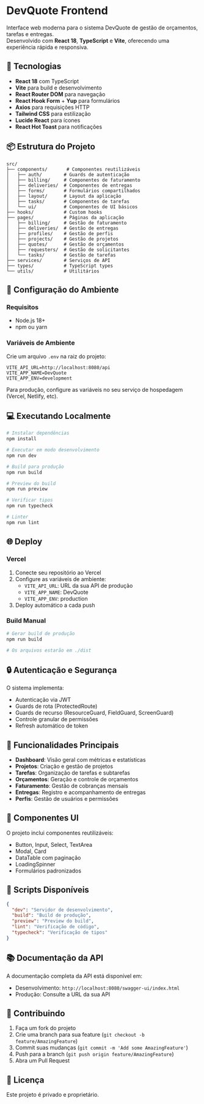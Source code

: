 # DevQuote Frontend

Interface web moderna para o sistema DevQuote de gestão de orçamentos, tarefas e entregas.  
Desenvolvido com **React 18**, **TypeScript** e **Vite**, oferecendo uma experiência rápida e responsiva.

## 🚀 Tecnologias

- **React 18** com TypeScript
- **Vite** para build e desenvolvimento
- **React Router DOM** para navegação
- **React Hook Form** + **Yup** para formulários
- **Axios** para requisições HTTP
- **Tailwind CSS** para estilização
- **Lucide React** para ícones
- **React Hot Toast** para notificações

## 📦 Estrutura do Projeto

```
src/
├── components/       # Componentes reutilizáveis
│   ├── auth/        # Guards de autenticação
│   ├── billing/     # Componentes de faturamento
│   ├── deliveries/  # Componentes de entregas
│   ├── forms/       # Formulários compartilhados
│   ├── layout/      # Layout da aplicação
│   ├── tasks/       # Componentes de tarefas
│   └── ui/          # Componentes de UI básicos
├── hooks/           # Custom hooks
├── pages/           # Páginas da aplicação
│   ├── billing/     # Gestão de faturamento
│   ├── deliveries/  # Gestão de entregas
│   ├── profiles/    # Gestão de perfis
│   ├── projects/    # Gestão de projetos
│   ├── quotes/      # Gestão de orçamentos
│   ├── requesters/  # Gestão de solicitantes
│   └── tasks/       # Gestão de tarefas
├── services/        # Serviços de API
├── types/           # TypeScript types
└── utils/           # Utilitários
```

## 🔧 Configuração do Ambiente

### Requisitos
- Node.js 18+
- npm ou yarn

### Variáveis de Ambiente

Crie um arquivo `.env` na raiz do projeto:

```env
VITE_API_URL=http://localhost:8080/api
VITE_APP_NAME=DevQuote
VITE_APP_ENV=development
```

Para produção, configure as variáveis no seu serviço de hospedagem (Vercel, Netlify, etc).

## 💻 Executando Localmente

```bash
# Instalar dependências
npm install

# Executar em modo desenvolvimento
npm run dev

# Build para produção
npm run build

# Preview do build
npm run preview

# Verificar tipos
npm run typecheck

# Linter
npm run lint
```

## 🌐 Deploy

### Vercel

1. Conecte seu repositório ao Vercel
2. Configure as variáveis de ambiente:
   - `VITE_API_URL`: URL da sua API de produção
   - `VITE_APP_NAME`: DevQuote
   - `VITE_APP_ENV`: production
3. Deploy automático a cada push

### Build Manual

```bash
# Gerar build de produção
npm run build

# Os arquivos estarão em ./dist
```

## 🔒 Autenticação e Segurança

O sistema implementa:
- Autenticação via JWT
- Guards de rota (ProtectedRoute)
- Guards de recurso (ResourceGuard, FieldGuard, ScreenGuard)
- Controle granular de permissões
- Refresh automático de token

## 📝 Funcionalidades Principais

- **Dashboard**: Visão geral com métricas e estatísticas
- **Projetos**: Criação e gestão de projetos
- **Tarefas**: Organização de tarefas e subtarefas
- **Orçamentos**: Geração e controle de orçamentos
- **Faturamento**: Gestão de cobranças mensais
- **Entregas**: Registro e acompanhamento de entregas
- **Perfis**: Gestão de usuários e permissões

## 🎨 Componentes UI

O projeto inclui componentes reutilizáveis:
- Button, Input, Select, TextArea
- Modal, Card
- DataTable com paginação
- LoadingSpinner
- Formulários padronizados

## 🧪 Scripts Disponíveis

```json
{
  "dev": "Servidor de desenvolvimento",
  "build": "Build de produção",
  "preview": "Preview do build",
  "lint": "Verificação de código",
  "typecheck": "Verificação de tipos"
}
```

## 📚 Documentação da API

A documentação completa da API está disponível em:
- Desenvolvimento: `http://localhost:8080/swagger-ui/index.html`
- Produção: Consulte a URL da sua API

## 🤝 Contribuindo

1. Faça um fork do projeto
2. Crie uma branch para sua feature (`git checkout -b feature/AmazingFeature`)
3. Commit suas mudanças (`git commit -m 'Add some AmazingFeature'`)
4. Push para a branch (`git push origin feature/AmazingFeature`)
5. Abra um Pull Request

## 📄 Licença

Este projeto é privado e proprietário.